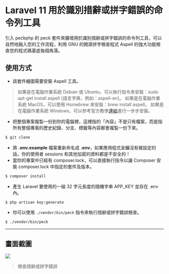 # Laravel 11 用於識別措辭或拼字錯誤的命令列工具

引入 peckphp 的 peck 套件來擴增用於識別措辭或拼字錯誤的命令列工具，可以自然地融入您的工作流程，利用 GNU 的開源拼字檢查程式 Aspell 的強大功能檢查您的程式碼基底每個角落。

## 使用方式
- 該套件繪圖需要安裝 Aspell 工具。
> 如果是在電腦作業系統 Debian 或 Ubuntu，可以執行指令來安裝：sudo apt-get install aspell {語言字典，例如：aspell-en}。
> 如果是在電腦作業系統 MacOS，可以使用 Homebrew 來安裝：brew install aspell。
> 如果是在電腦作業系統 Windows，可以參考官方教學[連結](https://scoop.sh/)進行一步步安裝。
- 把整個專案複製一份到你的電腦裡，這裡指的「內容」不是只有檔案，而是指所有整個專案的歷史紀錄、分支、標籤等內容都會複製一份下來。
```sh
$ git clone
```
- 將 __.env.example__ 檔案重新命名成 __.env__，如果應用程式金鑰沒有被設定的話，你的使用者 sessions 和其他加密的資料都是不安全的！
- 當你的專案中已經有 composer.lock，可以直接執行指令以讓 Composer 安裝 composer.lock 中指定的套件及版本。
```sh
$ composer install
```
- 產生 Laravel 要使用的一組 32 字元長度的隨機字串 APP_KEY 並存在 .env 內。
```sh
$ php artisan key:generate
```
- 你可以使用 `./vendor/bin/peck` 指令來執行措辭或拼字錯誤檢查。
```sh
$ ./vendor/bin/peck
```

----

## 畫面截圖
![](https://i.imgur.com/HvakaG0.png)
> 檢查措辭或拼字錯誤
